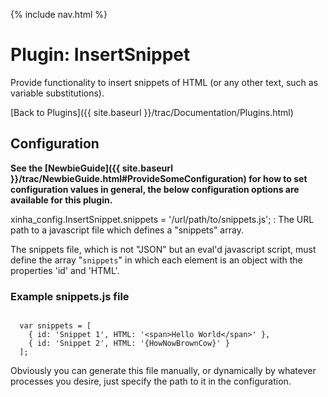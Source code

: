 {% include nav.html %}

# Plugin: InsertSnippet 

Provide functionality to insert snippets of HTML (or any other text, such as variable substitutions).


[Back to Plugins]({{ site.baseurl }}/trac/Documentation/Plugins.html)

## Configuration

**See the [NewbieGuide]({{ site.baseurl }}/trac/NewbieGuide.html#ProvideSomeConfiguration) for how to set configuration values in general, the below configuration options are available for this plugin.**


  xinha_config.InsertSnippet.snippets = '/url/path/to/snippets.js';
  :    The URL path to a javascript file which defines a "snippets" array.

The snippets file, which is not "JSON" but an eval'd javascript script, must define the array "`snippets`" in which each element is an object with the properties 'id' and 'HTML'.

### Example snippets.js file


```

  var snippets = [
    { id: 'Snippet 1', HTML: '<span>Hello World</span>' },
    { id: 'Snippet 2', HTML: '{HowNowBrownCow}' }
  ];

```


Obviously you can generate this file manually, or dynamically by whatever processes you desire, just specify the path to it in the configuration.
